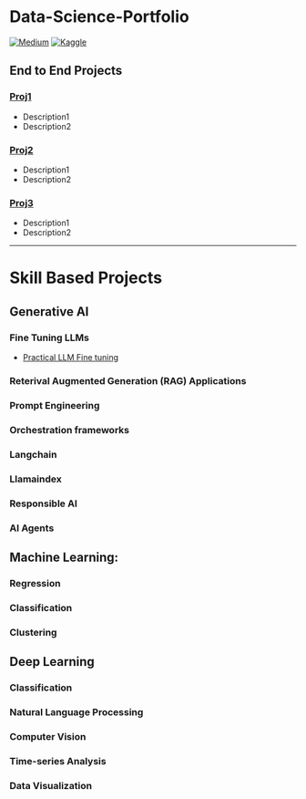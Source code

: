 # Data-Science-Portfolio

[![Medium](https://img.shields.io/badge/Medium-12100E?style=for-the-badge&logo=medium&logoColor=white)](https://medium.com/@akshay-kamath)
[![Kaggle](https://img.shields.io/badge/Kaggle-035a7d?style=for-the-badge&logo=kaggle&logoColor=white)](https://www.kaggle.com/ak2033)

## End to End Projects ##

### [Proj1](https://github.com/akshay-kamath/Data-Science-Portfolio)
* Description1
* Description2

### [Proj2](https://github.com/akshay-kamath/Data-Science-Portfolio)
* Description1
* Description2

### [Proj3](https://github.com/akshay-kamath/Data-Science-Portfolio)
* Description1
* Description2

----
# Skill Based Projects #

## Generative AI ##

### Fine Tuning LLMs ###

* [Practical LLM Fine tuning](https://github.com/akshay-kamath/Practical-LLM-Fine-Tuning)


### Reterival Augmented Generation (RAG) Applications ###

### Prompt Engineering ###

### Orchestration frameworks ###

### Langchain ###

### Llamaindex ###

### Responsible AI ###

### AI Agents ###


## Machine Learning: ##
### Regression

### Classification 

### Clustering 


## Deep Learning 

### Classification

### Natural Language Processing 

### Computer Vision 

### Time-series Analysis

### Data Visualization
